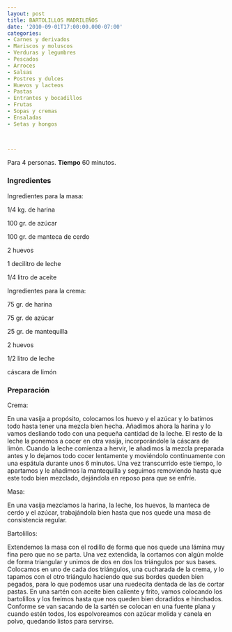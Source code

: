 ```yaml
---
layout: post
title: BARTOLILLOS MADRILEÑOS
date: '2010-09-01T17:00:00.000-07:00'
categories:
- Carnes y derivados
- Mariscos y moluscos
- Verduras y legumbres
- Pescados
- Arroces
- Salsas
- Postres y dulces
- Huevos y lacteos
- Pastas
- Entrantes y bocadillos
- Frutas
- Sopas y cremas
- Ensaladas
- Setas y hongos
 


---
```


Para 4 personas.
<b>Tiempo</b> 60 minutos.

<h3>Ingredientes</h3>

Ingredientes para la masa:

1/4 kg. de harina

100 gr. de azúcar

100 gr. de manteca de cerdo

2 huevos

1 decilitro de leche

1/4 litro de aceite

Ingredientes para la crema:

75 gr. de harina

75 gr. de azúcar

25 gr. de mantequilla

2 huevos

1/2 litro de leche

cáscara de limón

<h3>Preparación</h3>

Crema:

En una vasija a propósito, colocamos los huevo y el azúcar y lo batimos todo hasta tener una mezcla bien hecha. Añadimos ahora la harina y lo vamos desliando todo con una pequeña cantidad de la leche. El resto de la leche la ponemos a cocer en otra vasija, incorporándole la cáscara de limón. Cuando la leche comienza a hervir, le añadimos la mezcla preparada antes y lo dejamos todo cocer lentamente y moviéndolo continuamente con una espátula durante unos 6 minutos. Una vez transcurrido este tiempo, lo apartamos y le añadimos la mantequilla y seguimos removiendo hasta que este todo bien mezclado, dejándola en reposo para que se enfríe.

Masa:

En una vasija mezclamos la harina, la leche, los huevos, la manteca de cerdo y el azúcar, trabajándola bien hasta que nos quede una masa de consistencia regular.

Bartolillos:

Extendemos la masa con el rodillo de forma que nos quede una lámina muy fina pero que no se parta. Una vez extendida, la cortamos con algún molde de forma triangular y unimos de dos en dos los triángulos por sus bases. Colocamos en uno de cada dos triángulos, una cucharada de la crema, y lo tapamos con el otro triángulo haciendo que sus bordes queden bien pegados, para lo que podemos usar una ruedecita dentada de las de cortar pastas. En una sartén con aceite bien caliente y frito, vamos colocando los bartolillos y los freímos hasta que nos queden bien doradidos e hinchados. Conforme se van sacando de la sartén se colocan en una fuente plana y cuando estén todos, los espolvoreamos con azúcar molida y canela en polvo, quedando listos para servirse.

